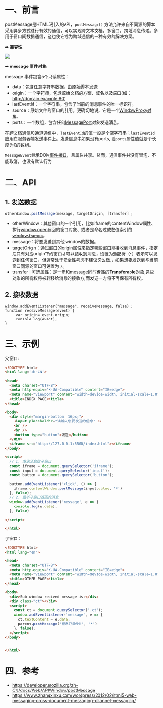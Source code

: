 # 一、前言



postMessage是HTML5引入的API，`postMessage()` 方法允许来自不同源的脚本采用异步方式进行有效的通信，可以实现跨文本文档，多窗口，跨域消息传递。多用于窗口间数据通信，这也使它成为跨域通信的一种有效的解决方案。

**➦ 兼容性**

![](https://s5.mogucdn.com/mlcdn/fe720b/210510_7c43f8hi991cgdb650e901kf4dbg1_1364x407.png)

**➦ message 事件对象**

message 事件包含5个只读属性：

- data：包含任意字符串数据，由原始脚本发送
- origin：一个字符串，包含原始文档的方案、域名以及端口(如：http://domain.example:80)
- lastEventId：一个字符串，包含了当前的消息事件的唯一标识符。
- source：原始文件的窗口的引用。更确切地说，它是一个[WindowProxy对象](http://www.whatwg.org/specs/web-apps/current-work/multipage/browsers.html#windowproxy)。
- ports：一个数组，包含任何[MessagePort](http://dev.w3.org/html5/postmsg/#messageport)对象发送消息。

在跨文档通信和通道通信中，`lastEventId`的值一般是个空字符串；`lastEventId`应用在服务器端发送事件上。发送信息中如果没有ports, 则`ports`属性值就是个长度为0的数组。

`MessageEvent`继承DOM[事件接口](http://dvcs.w3.org/hg/domcore/raw-file/tip/Overview.html#interface-event)，且属性共享。然而，通信事件并没有冒泡，不能取消，也没有默认行为

# 二、API

## 1. 发送数据

```js
otherWindow.postMessage(message, targetOrigin, [transfer]);
```

- otherWindow：其他窗口的一个引用，比如iframe的contentWindow属性、执行[window.open](https://developer.mozilla.org/en-US/docs/Web/API/Window/open)返回的窗口对象、或者是命名过或数值索引的[window.frames](https://developer.mozilla.org/en-US/docs/Web/API/Window/frames)。
- message：将要发送到其他 window的数据。
- targetOrigin：通过窗口的origin属性来指定哪些窗口能接收到消息事件，指定后只有对应origin下的窗口才可以接收到消息，设置为通配符（`*`）表示可以发送到任何窗口，但通常处于安全性考虑不建议这么做.，如果想要发送到与当前窗口同源的窗口可设置为 `/`。
- transfer | 可选属性：是一串和message同时传递的**Transferable**对象,这些对象的所有权将被转移给消息的接收方,而发送一方将不再保有所有权。

## 2. 接收数据

```
window.addEventListener("message", receiveMessage, false) ;
function receiveMessage(event) {
     var origin= event.origin;
     console.log(event);
}
```

# 三、示例

父窗口:

```html
<!DOCTYPE html>
<html lang="zh-CN">

<head>
  <meta charset="UTF-8">
  <meta http-equiv="X-UA-Compatible" content="IE=edge">
  <meta name="viewport" content="width=device-width, initial-scale=1.0">
  <title>INDEX PAGE</title>
</head>

<body>
  <div style="margin-bottom: 16px;">
    <input placeholder="请输入您要发送的信息" />
    <br />
    <br />
    <button type="button">发送</button>
  </div>
  <iframe src="http://127.0.0.1:5500/index.html"></iframe>
</body>

<script>
  // 1. 发送消息给子窗口
  const iframe = document.querySelector('iframe');
  const input = document.querySelector('input');
  const button = document.querySelector('button');

  button.addEventListener('click', () => {
    iframe.contentWindow.postMessage(input.value, '*')
  }, false);
  // 2. 监听子窗口返回的消息
  window.addEventListener('message', e => {
    console.log(e.data);
  }, false)

</script>

</html>
```

子窗口：

```html
<!DOCTYPE html>
<html lang="en">

<head>
  <meta charset="UTF-8">
  <meta http-equiv="X-UA-Compatible" content="IE=edge">
  <meta name="viewport" content="width=device-width, initial-scale=1.0">
  <title>OTHER PAGE</title>
</head>

<body>
  <div>Sub window recived message is:</div>
  <div class="ct"></div>
  <script>
    const ct = document.querySelector('.ct');
    window.addEventListener('message', e => {
      ct.textContent = e.data;
      parent.postMessage('信息已收到!', '*')
    }, false);
  </script>
</body>


</html>
```

# 四、参考

- https://developer.mozilla.org/zh-CN/docs/Web/API/Window/postMessage
- https://www.zhangxinxu.com/wordpress/2012/02/html5-web-messaging-cross-document-messaging-channel-messaging/

